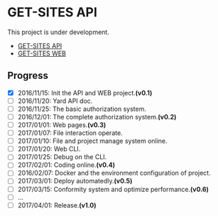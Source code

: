 # GET-SITES API

This project is under development.

- [GET-SITES API](https://github.com/pinewong/get-sites-api)
- [GET-SITES WEB](https://github.com/pinewong/get-sites-web)

## Progress

- [X] 2016/11/15: Init the API and WEB project.**(v0.1)**
- [ ] 2016/11/20: Yard API doc.
- [ ] 2016/11/25: The basic authorization system.
- [ ] 2016/12/01: The complete authorization system.**(v0.2)**
- [ ] 2017/01/01: Web pages.**(v0.3)**
- [ ] 2017/01/07: File interaction operate.
- [ ] 2017/01/10: File and project manage system online.
- [ ] 2017/01/20: Web CLI.
- [ ] 2017/01/25: Debug on the CLI.
- [ ] 2017/02/01: Coding online.**(v0.4)**
- [ ] 2016/02/07: Docker and the environment configuration of project.
- [ ] 2017/03/01: Deploy automatedly.**(v0.5)**
- [ ] 2017/03/15: Conformity system and optimize performance.**(v0.6)**
- [ ] ...
- [ ] 2017/04/01: Release.**(v1.0)**
